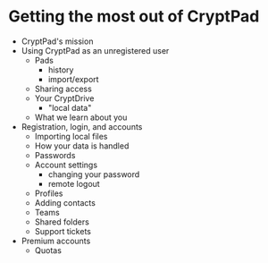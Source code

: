 # Getting the most out of CryptPad

* CryptPad's mission
* Using CryptPad as an unregistered user
  * Pads
    * history
    * import/export
  * Sharing access
  * Your CryptDrive
    * "local data"
  * What we learn about you
* Registration, login, and accounts
  * Importing local files
  * How your data is handled
  * Passwords
  * Account settings
    * changing your password
    * remote logout
  * Profiles
  * Adding contacts
  * Teams
  * Shared folders
  * Support tickets
* Premium accounts
  * Quotas


